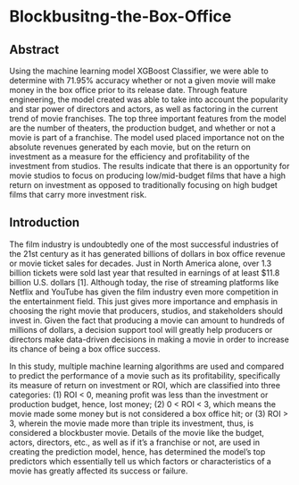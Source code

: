 # Blockbusitng-the-Box-Office

## Abstract
Using the machine learning model XGBoost Classifier, we were able to determine with 71.95% accuracy whether or not a given movie will make money in the box office prior to its release date. Through feature engineering, the model created was able to take into account the popularity and star power of directors and actors, as well as factoring in the current trend of movie franchises. The top three important features from the model are the number of theaters, the production budget, and whether or not a movie is part of a franchise. The model used placed importance not on the absolute revenues generated by each movie, but on the return on investment as a measure for the efficiency and profitability of the investment from studios. The results indicate that there is an opportunity for movie studios to focus on producing low/mid-budget films that have a high return on investment as opposed to traditionally focusing on high budget films that carry more investment risk.

## Introduction
The film industry is undoubtedly one of the most successful industries of the 21st century as it has generated billions of dollars in box office revenue or movie ticket sales for decades. Just in North America alone, over 1.3 billion tickets were sold last year that resulted in earnings of at least $11.8 billion U.S. dollars [1]. Although today, the rise of streaming platforms like Netflix and YouTube has given the film industry even more competition in the entertainment field. This just gives more importance and emphasis in choosing the right movie that producers, studios, and stakeholders should invest in. Given the fact that producing a movie can amount to hundreds of millions of dollars, a decision support tool will greatly help producers or directors make data-driven decisions in making a movie in order to increase its chance of being a box office success.

In this study, multiple machine learning algorithms are used and compared to predict the performance of a movie such as its profitability, specifically its measure of return on investment or ROI, which are classified into three categories: (1) ROI < 0, meaning profit was less than the investment or production budget, hence, lost money; (2) 0 < ROI < 3, which means the movie made some money but is not considered a box office hit; or (3) ROI > 3, wherein the movie made more than triple its investment, thus, is considered a blockbuster movie. Details of the movie like the budget, actors, directors, etc., as well as if it’s a franchise or not, are used in creating the prediction model, hence, has determined the model’s top predictors which essentially tell us which factors or characteristics of a movie has greatly affected its success or failure.
